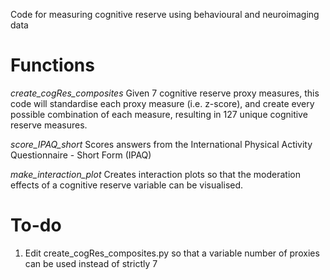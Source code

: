 Code for measuring cognitive reserve using behavioural and neuroimaging data

# Functions
_create_cogRes_composites_
Given 7 cognitive reserve proxy measures, this code will standardise each proxy measure (i.e. z-score), and create every possible combination of each measure, resulting in 127 unique cognitive reserve measures.

_score_IPAQ_short_
Scores answers from the International Physical Activity Questionnaire - Short Form (IPAQ)

_make_interaction_plot_
Creates interaction plots so that the moderation effects of a cognitive reserve variable can be visualised.

# To-do
1) Edit create_cogRes_composites.py so that a variable number of proxies can be used instead of strictly 7

